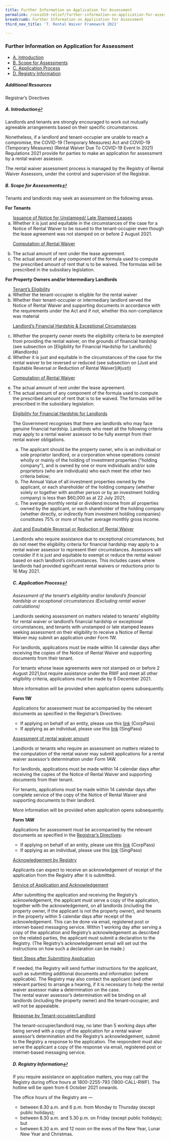 ```yaml
---
title: Further Information on Application for Assessment
permalink: /covid19-relief/further-information-on-application-for-assessment
breadcrumb: Further Information on Application for Assessment
third_nav_title: '7. Rental Waiver Framework 2021'

---
```


### Further Information on Application for Assessment ###

 - <a href="#intro" id="refa">A. Introduction</a>
 - <a href="#scope" id="refb">B. Scope for Assessments</a>
 - <a href="#process" id="refc">C. Application Process</a>
 - <a href="#info" id="refd">D. Registry Information</a>

##### Additional Resources ##### 
Registrar’s Directives

##### <a name="intro">A. Introduction</a><a href="#refa" title="Return to top">↩</a> #####

Landlords and tenants are strongly encouraged to work out mutually agreeable arrangements based on their specific circumstances. 

Nonetheless, if a landlord and tenant-occupier are unable to reach a compromise, the COVID-19 (Temporary Measures) Act and COVID-19 (Temporary Measures) (Rental Waiver Due To COVID-19 Event In 2021) Regulations 2021 provide for parties to  make an application for assessment by a rental waiver assessor. 

The rental waiver assessment process is managed by the Registry of Rental Waiver Assessors, under the control and supervision of the Registrar. 

##### <a name="scope">B. Scope for Assessments</a><a href="#refb" title="Return to top">↩</a> #####

Tenants and landlords may seek an assessment on the following areas. 

**For Tenants**

<ol style="list-style-type: lower-alpha">
<u>Issuance of Notice for Unstamped/ Late Stamped Leases</u>

<li>Whether it is just and equitable in the circumstances of the case for a Notice of Rental Waiver to be issued to the tenant-occupier even though the lease agreement was not stamped on or before 2 August 2021.</li>

<u>Computation of Rental Waiver</u>

<li>The actual amount of rent under the lease agreement. </li>

<li>The actual amount of any component of the formula used to compute the prescribed amount of rent that is to be waived. The formulas will be prescribed in the subsidiary legislation.</li>
</ol>

**For Property Owners and/or Intermediary Landlords**

<ol style="list-style-type: lower-alpha">
<u>Tenant’s Eligibility</u>
 
<li>Whether the tenant-occupier is eligible for the rental waiver</li>

<li>Whether their tenant-occupier or intermediary landlord served the Notice of Rental Waiver and supporting documents in accordance with the requirements under the Act and if not, whether this non-compliance was material</li>

<u>Landlord’s Financial Hardship & Exceptional Circumstances</u>

<li>Whether the property owner meets the eligibility criteria to be exempted from providing the rental waiver, on the grounds of financial hardship (see subsection on [Eligibility for Financial Hardship for Landlords](#landlords) </li>

<li>Whether it is just and equitable in the circumstances of the case for the rental waiver to be reversed or reduced (see subsection on [Just and Equitable Reversal or Reduction of Rental Waiver](#just))</li>

<u>Computation of Rental Waiver</u>

<li>The actual amount of rent under the lease agreement. </li>

<li>The actual amount of any component of the formula used to compute the prescribed amount of rent that is to be waived. The formulas will be prescribed in the subsidiary legislation. </li>

<u><a name="landlords">Eligibility for Financial Hardship for Landlords</a></u>

The Government recognises that there are landlords who may face genuine financial hardship. Landlords who meet all the following criteria may apply to a rental waiver assessor to be fully exempt from their rental waiver obligations.

<ol style="list-style-type: lower-alpha">
<li>The applicant should be the property owner, who is an individual or sole proprietor landlord, or a corporation whose operations consist wholly or mainly of the holding of investment properties (“holding company”), and is owned by one or more individuals and/or sole proprietors (who are individuals) who each meet the other two criteria below;</li>

<li>The Annual Value of all investment properties owned by the applicant, or each shareholder of the holding company (whether solely or together with another person or by an investment holding company) is less than $60,000 as at 22 July 2021;</li>

<li>The average monthly rental or dividend income from all properties owned by the applicant, or each shareholder of the holding company (whether directly, or indirectly from investment holding companies) constitutes 75% or more of his/her average monthly gross income.</li>
</ol>
 
<u><a name="just">Just and Equitable Reversal or Reduction of Rental Waiver</a></u> 

Landlords who require assistance due to exceptional circumstances, but do not meet the eligibility criteria for financial hardship may apply to a rental waiver assessor to represent their circumstances. Assessors will consider if it is just and equitable to exempt or reduce the rental waiver based on each landlord’s circumstances. This includes cases where landlords had provided significant rental waivers or reductions prior to 16 May 2021.


##### <a name="process">C. Application Process</a><a href="#refc" title="Return to top">↩</a> #####

_Assessment of the tenant’s eligibility and/or landlord’s financial hardship or exceptional circumstances (Excluding rental waiver calculations)_

Landlords seeking assessment on matters related to tenants’ eligibility for rental waiver or landlord’s financial hardship or exceptional circumstances, and tenants with unstamped or late stamped leases seeking assessment on their eligibility to receive a Notice of Rental Waiver  may submit an application under Form 1W.

For landlords, applications must be made within 14 calendar days after receiving the copies of the Notice of Rental Waiver and supporting documents from their tenant.

For tenants whose lease agreements were not stamped on or before 2 August 2021,but require assistance under the RWF and meet all other eligibility criteria, applications must be made by 6 December 2021.

More information will be provided when application opens subsequently.

**Form 1W**

Applications for assessment must be accompanied by the relevant documents as specified in the Registrar’s Directives:
- If applying on behalf of an entity, please use this [link](https://go.gov.sg/rentalwaiver-application-corppass) (CorpPass)
- If applying as an individual, please use this [link](https://go.gov.sg/rentalwaiver-application)  (SingPass) 

<u>Assessment of rental waiver amount</u>

Landlords or tenants who require an assessment on matters related to the computation of the rental waiver may submit applications for a rental waiver assessor’s determination under Form 1AW.

For landlords, applications must be made within 14 calendar days after receiving the copies of the Notice of Rental Waiver and supporting documents from their tenant.

For tenants, applications must be made within 14 calendar days after complete service of the copy of the Notice of Rental Waiver and supporting documents to their landlord. 

More information will be provided when application opens subsequently.

**Form 1AW**

Applications for assessment must be accompanied by the relevant documents as specified in the [Registrar’s Directives](https://go.gov.sg/regdirectives-rwf2021):
- If applying on behalf of an entity, please use this [link](https://go.gov.sg/rentalwaiver-application-calculations-corppass) (CorpPass)
- If applying as an individual, please use this [link](https://go.gov.sg/rentalwaiver-application-calculations) (SingPass) 

<u>Acknowledgement by Registry</u>

Applicants can expect to receive an acknowledgement of receipt of the application from the Registry after it is submitted.

<u>Service of Application and Acknowledgement</u>

After submitting the application and receiving the Registry’s acknowledgement, the applicant must serve a copy of the application, together with the acknowledgement, on all landlords (including the property owner, if the applicant is not the property owner), and tenants in the property within 5 calendar days after receipt of the acknowledgement. This can be done via email, registered post or internet-based messaging service. Within 1 working day after serving a copy of the application and Registry’s acknowledgement as described on the related parties, the applicant must submit a declaration to the Registry. (The Registry’s acknowledgement email will set out the instructions on how such a declaration can be made.)

<u>Next Steps after Submitting Application</u>

If needed, the Registry will send further instructions for the applicant, such as submitting additional documents and information (where applicable). The Registry may also contact the applicant (and other relevant parties) to arrange a hearing, if it is necessary to help the rental waiver assessor make a determination on the case.  
The rental waiver assessor’s determination will be binding on all landlords (including the property owner) and the tenant-occupier, and will not be appealable. 

<u>Response by Tenant-occupier/Landlord</u>

The tenant-occupier/landlord may, no later than 5 working days after being served with a copy of the application for a rental waiver assessor’s determination and the Registry’s acknowledgement, submit to the Registry a response to the application. The respondent must also serve the applicant a copy of the response via email, registered post or internet-based messaging service.

##### <a name="info">D. Registry Information</a><a href="#refd" title="Return to top">↩</a> #####

If you require assistance on application matters, you may call the Registry during office hours at 1800-2255-793 (1800-CALL-RWF). The hotline will be open from 6 October 2021 onwards.

The office hours of the Registry are —
- between 8.30 a.m. and 6 p.m. from Monday to Thursday (except public holidays);
- between 8.30 a.m. and 5.30 p.m. on Friday (except public holidays); but
- between 8.30 a.m. and 12 noon on the eves of the New Year, Lunar New Year and Christmas.

